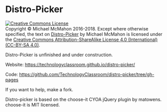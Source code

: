 # Distro-Picker

<a rel="license" href="http://creativecommons.org/licenses/by-sa/4.0/"><img alt="Creative Commons License" style="border-width:0" src="https://i.creativecommons.org/l/by-sa/4.0/88x31.png" /></a><br>
Copyright © Michael McMahon 2016-2018.  Except where otherwise specified, the
text on [Distro-Picker](https://github.com/TechnologyClassroom/Distro-Picker/)
by Michael McMahon is licensed under the
[Creative Commons Attribution-ShareAlike License 4.0 (International) (CC-BY-SA 4.0)](https://creativecommons.org/licenses/by-sa/4.0/).

Distro-Picker is unfinished and under construction.

Website: https://technologyclassroom.github.io/distro-picker/

Code: https://github.com/TechnologyClassroom/distro-picker/tree/gh-pages

If you want to help, make a fork.

Distro-picker is based on the choose-it CYOA jQuery plugin by matowens.
choose-it is MIT licensed.
